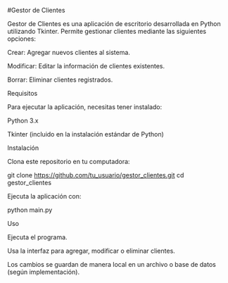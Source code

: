 #Gestor de Clientes

Gestor de Clientes es una aplicación de escritorio desarrollada en Python utilizando Tkinter. Permite gestionar clientes mediante las siguientes opciones:

Crear: Agregar nuevos clientes al sistema.

Modificar: Editar la información de clientes existentes.

Borrar: Eliminar clientes registrados.

Requisitos

Para ejecutar la aplicación, necesitas tener instalado:

Python 3.x

Tkinter (incluido en la instalación estándar de Python)

Instalación

Clona este repositorio en tu computadora:

git clone https://github.com/tu_usuario/gestor_clientes.git
cd gestor_clientes

Ejecuta la aplicación con:

python main.py

Uso

Ejecuta el programa.

Usa la interfaz para agregar, modificar o eliminar clientes.

Los cambios se guardan de manera local en un archivo o base de datos (según implementación).
